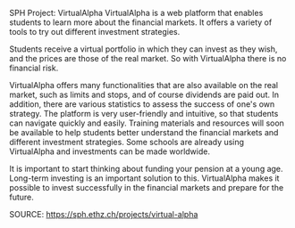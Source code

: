 SPH Project: VirtualAlpha
VirtualAlpha is a web platform that enables students to learn more about the financial markets. It offers a variety of tools to try out different investment strategies.

Students receive a virtual portfolio in which they can invest as they wish, and the prices are those of the real market. So with VirtualAlpha there is no financial risk.

VirtualAlpha offers many functionalities that are also available on the real market, such as limits and stops, and of course dividends are paid out. In addition, there are various statistics to assess the success of one's own strategy. The platform is very user-friendly and intuitive, so that students can navigate quickly and easily. Training materials and resources will soon be available to help students better understand the financial markets and different investment strategies. Some schools are already using VirtualAlpha and investments can be made worldwide.

It is important to start thinking about funding your pension at a young age. Long-term investing is an important solution to this. VirtualAlpha makes it possible to invest successfully in the financial markets and prepare for the future.


SOURCE: https://sph.ethz.ch/projects/virtual-alpha